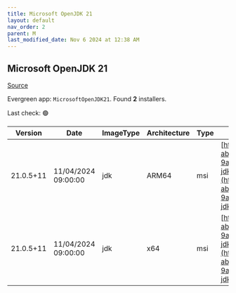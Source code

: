 ```yaml
---
title: Microsoft OpenJDK 21
layout: default
nav_order: 2
parent: M
last_modified_date: Nov 6 2024 at 12:38 AM
---
```


## Microsoft OpenJDK 21

[Source](https://www.microsoft.com/openjdk)

Evergreen app: `MicrosoftOpenJDK21`. Found **2** installers.

Last check: 🟢

| Version   | Date                | ImageType | Architecture | Type | URI                                                                                                                                                                                                                                                                                                                                              |
| --------- | ------------------- | --------- | ------------ | ---- | ------------------------------------------------------------------------------------------------------------------------------------------------------------------------------------------------------------------------------------------------------------------------------------------------------------------------------------------------ |
| 21.0.5+11 | 11/04/2024 09:00:00 | jdk       | ARM64        | msi  | [https://download.visualstudio.microsoft.com/download/pr/3ba1c632-ab22-49a0-affd-9a054f566ab1/f6bd1da83d33d9d361ed7f8a17f8ca9b/microsoft-jdk-21.0.5-windows-aarch64.msi](https://download.visualstudio.microsoft.com/download/pr/3ba1c632-ab22-49a0-affd-9a054f566ab1/f6bd1da83d33d9d361ed7f8a17f8ca9b/microsoft-jdk-21.0.5-windows-aarch64.msi) |
| 21.0.5+11 | 11/04/2024 09:00:00 | jdk       | x64          | msi  | [https://download.visualstudio.microsoft.com/download/pr/3ba1c632-ab22-49a0-affd-9a054f566ab1/b941979622251f2c11432471d23162eb/microsoft-jdk-21.0.5-windows-x64.msi](https://download.visualstudio.microsoft.com/download/pr/3ba1c632-ab22-49a0-affd-9a054f566ab1/b941979622251f2c11432471d23162eb/microsoft-jdk-21.0.5-windows-x64.msi)         |
